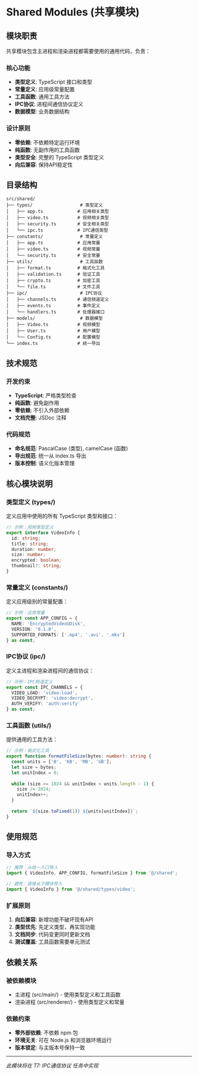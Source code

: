 # Shared Modules (共享模块)

## 模块职责

共享模块包含主进程和渲染进程都需要使用的通用代码，负责：

### 核心功能
- **类型定义**: TypeScript 接口和类型
- **常量定义**: 应用级常量配置
- **工具函数**: 通用工具方法
- **IPC协议**: 进程间通信协议定义
- **数据模型**: 业务数据结构

### 设计原则
- **零依赖**: 不依赖特定运行环境
- **纯函数**: 无副作用的工具函数
- **类型安全**: 完整的 TypeScript 类型定义
- **向后兼容**: 保持API稳定性

## 目录结构

```
src/shared/
├── types/                  # 类型定义
│   ├── app.ts             # 应用相关类型
│   ├── video.ts           # 视频相关类型
│   ├── security.ts        # 安全相关类型
│   └── ipc.ts             # IPC通信类型
├── constants/              # 常量定义
│   ├── app.ts             # 应用常量
│   ├── video.ts           # 视频常量
│   └── security.ts        # 安全常量
├── utils/                  # 工具函数
│   ├── format.ts          # 格式化工具
│   ├── validation.ts      # 验证工具
│   ├── crypto.ts          # 加密工具
│   └── file.ts            # 文件工具
├── ipc/                    # IPC协议
│   ├── channels.ts        # 通信频道定义
│   ├── events.ts          # 事件定义
│   └── handlers.ts        # 处理器接口
├── models/                 # 数据模型
│   ├── Video.ts           # 视频模型
│   ├── User.ts            # 用户模型
│   └── Config.ts          # 配置模型
└── index.ts               # 统一导出
```

## 技术规范

### 开发约束
- **TypeScript**: 严格类型检查
- **纯函数**: 避免副作用
- **零依赖**: 不引入外部依赖
- **文档完整**: JSDoc 注释

### 代码规范
- **命名规范**: PascalCase (类型), camelCase (函数)
- **导出规范**: 统一从 index.ts 导出
- **版本控制**: 语义化版本管理

## 核心模块说明

### 类型定义 (types/)
定义应用中使用的所有 TypeScript 类型和接口：

```typescript
// 示例：视频类型定义
export interface VideoInfo {
  id: string;
  title: string;
  duration: number;
  size: number;
  encrypted: boolean;
  thumbnail?: string;
}
```

### 常量定义 (constants/)
定义应用级别的常量配置：

```typescript
// 示例：应用常量
export const APP_CONFIG = {
  NAME: 'EncryptedVideoUDisk',
  VERSION: '0.1.0',
  SUPPORTED_FORMATS: ['.mp4', '.avi', '.mkv']
} as const;
```

### IPC协议 (ipc/)
定义主进程和渲染进程间的通信协议：

```typescript
// 示例：IPC频道定义
export const IPC_CHANNELS = {
  VIDEO_LOAD: 'video:load',
  VIDEO_DECRYPT: 'video:decrypt',
  AUTH_VERIFY: 'auth:verify'
} as const;
```

### 工具函数 (utils/)
提供通用的工具方法：

```typescript
// 示例：格式化工具
export function formatFileSize(bytes: number): string {
  const units = ['B', 'KB', 'MB', 'GB'];
  let size = bytes;
  let unitIndex = 0;
  
  while (size >= 1024 && unitIndex < units.length - 1) {
    size /= 1024;
    unitIndex++;
  }
  
  return `${size.toFixed(1)} ${units[unitIndex]}`;
}
```

## 使用规范

### 导入方式
```typescript
// 推荐：从统一入口导入
import { VideoInfo, APP_CONFIG, formatFileSize } from '@/shared';

// 避免：直接从子模块导入
import { VideoInfo } from '@/shared/types/video';
```

### 扩展原则
1. **向后兼容**: 新增功能不破坏现有API
2. **类型优先**: 先定义类型，再实现功能
3. **文档同步**: 代码变更同时更新文档
4. **测试覆盖**: 工具函数需要单元测试

## 依赖关系

### 被依赖模块
- 主进程 (src/main/) - 使用类型定义和工具函数
- 渲染进程 (src/renderer/) - 使用类型定义和常量

### 依赖约束
- **零外部依赖**: 不依赖 npm 包
- **环境无关**: 可在 Node.js 和浏览器环境运行
- **版本锁定**: 与主版本号保持一致

---

*此模块将在 T7: IPC通信协议 任务中实现*